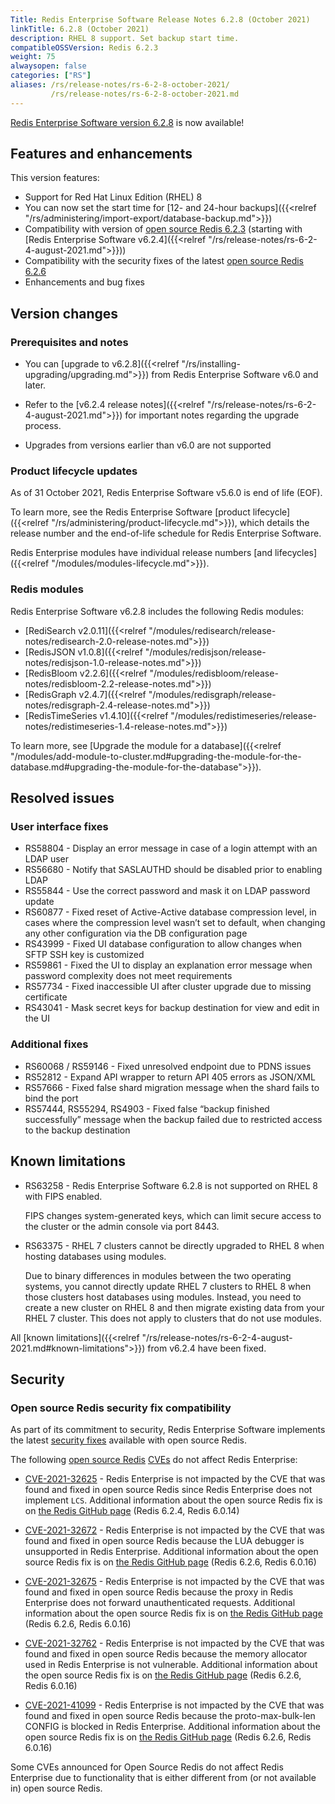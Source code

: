 ```yaml
---
Title: Redis Enterprise Software Release Notes 6.2.8 (October 2021)
linkTitle: 6.2.8 (October 2021)
description: RHEL 8 support. Set backup start time.
compatibleOSSVersion: Redis 6.2.3
weight: 75
alwaysopen: false
categories: ["RS"]
aliases: /rs/release-notes/rs-6-2-8-october-2021/
         /rs/release-notes/rs-6-2-8-october-2021.md
---
```


[Redis Enterprise Software version 6.2.8](https://redislabs.com/redis-enterprise-software/download-center/software/) is now available! 

## Features and enhancements

This version features:

- Support for Red Hat Linux Edition (RHEL) 8
- You can now set the start time for [12- and 24-hour backups]({{<relref "/rs/administering/import-export/database-backup.md">}}) 
- Compatibility with version of [open source Redis 6.2.3](https://github.com/redis/redis/releases/tag/6.2.3) (starting with [Redis Enterprise Software v6.2.4]({{<relref "/rs/release-notes/rs-6-2-4-august-2021.md">}}))
- Compatibility with the security fixes of the latest [open source Redis 6.2.6](https://github.com/redis/redis/releases/tag/6.2.6)
- Enhancements and bug fixes

## Version changes

### Prerequisites and notes

- You can [upgrade to v6.2.8]({{<relref "/rs/installing-upgrading/upgrading.md">}}) from Redis Enterprise Software v6.0 and later. 

- Refer to the [v6.2.4 release notes]({{<relref "/rs/release-notes/rs-6-2-4-august-2021.md">}}) for important notes regarding the upgrade process.

- Upgrades from versions earlier than v6.0 are not supported

### Product lifecycle updates

As of 31 October 2021, Redis Enterprise Software v5.6.0 is end of life (EOF).

To learn more, see the Redis Enterprise Software [product lifecycle]({{<relref "/rs/administering/product-lifecycle.md">}}), which details the release number and the end-of-life schedule for Redis Enterprise Software.

Redis Enterprise modules have individual release numbers [and lifecycles]({{<relref "/modules/modules-lifecycle.md">}}).

### Redis modules

Redis Enterprise Software v6.2.8 includes the following Redis modules:

- [RediSearch v2.0.11]({{<relref "/modules/redisearch/release-notes/redisearch-2.0-release-notes.md">}})
- [RedisJSON v1.0.8]({{<relref "/modules/redisjson/release-notes/redisjson-1.0-release-notes.md">}})
- [RedisBloom v2.2.6]({{<relref "/modules/redisbloom/release-notes/redisbloom-2.2-release-notes.md">}}) 
- [RedisGraph v2.4.7]({{<relref "/modules/redisgraph/release-notes/redisgraph-2.4-release-notes.md">}})
- [RedisTimeSeries v1.4.10]({{<relref "/modules/redistimeseries/release-notes/redistimeseries-1.4-release-notes.md">}})

To learn more, see [Upgrade the module for a database]({{<relref "/modules/add-module-to-cluster.md#upgrading-the-module-for-the-database.md#upgrading-the-module-for-the-database">}}).

## Resolved issues

### User interface fixes

- RS58804 - Display an error message in case of a login attempt with an LDAP user
- RS56680 - Notify that SASLAUTHD should be disabled prior to enabling LDAP 
- RS55844 - Use the correct password and mask it on LDAP password update
- RS60877 - Fixed reset of Active-Active database compression level, in cases where the compression level wasn’t set to default, when changing any other configuration via the DB configuration page
- RS43999 - Fixed UI database configuration to allow changes when SFTP SSH key is customized
- RS59861 - Fixed the UI to display an explanation error message when password complexity does not meet requirements
- RS57734 - Fixed inaccessible UI after cluster upgrade due to missing certificate
- RS43041 - Mask secret keys for backup destination for view and edit in the UI

### Additional fixes

- RS60068 / RS59146 - Fixed unresolved endpoint due to PDNS issues
- RS52812 - Expand API wrapper to return API 405 errors as JSON/XML
- RS57666 - Fixed false shard migration message when the shard fails to bind the port
- RS57444, RS55294, RS4903 - Fixed false “backup finished successfully” message when the backup failed due to restricted access to the backup destination

## Known limitations

- RS63258 - Redis Enterprise Software 6.2.8 is not supported on RHEL 8 with FIPS enabled.

    FIPS changes system-generated keys, which can limit secure access to the cluster or the admin console via port 8443.

- RS63375 - RHEL 7 clusters cannot be directly upgraded to RHEL 8 when hosting databases using modules.

    Due to binary differences in modules between the two operating systems, you cannot directly update RHEL 7 clusters to RHEL 8 when those clusters host databases using modules.  Instead, you need to create a new cluster on RHEL 8 and then migrate existing data from your RHEL 7 cluster. This does not apply to clusters that do not use modules.

All [known limitations]({{<relref "/rs/release-notes/rs-6-2-4-august-2021.md#known-limitations">}}) from v6.2.4 have been fixed. 

## Security

### Open source Redis security fix compatibility

As part of its commitment to security, Redis Enterprise Software implements the latest [security fixes](https://github.com/redis/redis/releases) available with open source Redis.

The following [open source Redis](https://github.com/redis/redis) [CVEs](https://github.com/redis/redis/security/advisories) do not affect Redis Enterprise:

- [CVE-2021-32625](https://cve.mitre.org/cgi-bin/cvename.cgi?name=CVE-2021-32625) - Redis Enterprise is not impacted by the CVE that was found and fixed in open source Redis since Redis Enterprise does not implement `LCS`. Additional information about the open source Redis fix is on [the Redis GitHub page](https://github.com/redis/redis/releases) (Redis 6.2.4, Redis 6.0.14)

- [CVE-2021-32672](https://cve.mitre.org/cgi-bin/cvename.cgi?name=CVE-2021-32672) - Redis Enterprise is not impacted by the CVE that was found and fixed in open source Redis because the LUA debugger is unsupported in Redis Enterprise. Additional information about the open source Redis fix is on [the Redis GitHub page](https://github.com/redis/redis/releases) (Redis 6.2.6, Redis 6.0.16)

- [CVE-2021-32675](https://cve.mitre.org/cgi-bin/cvename.cgi?name=CVE-2021-32675) - Redis Enterprise is not impacted by the CVE that was found and fixed in open source Redis because the proxy in Redis Enterprise does not forward unauthenticated requests. Additional information about the open source Redis fix is on [the Redis GitHub page](https://github.com/redis/redis/releases) (Redis 6.2.6, Redis 6.0.16)

- [CVE-2021-32762](https://cve.mitre.org/cgi-bin/cvename.cgi?name=CVE-2021-32762) - Redis Enterprise is not impacted by the CVE that was found and fixed in open source Redis because the memory allocator used in Redis Enterprise is not vulnerable. Additional information about the open source Redis fix is on [the Redis GitHub page](https://github.com/redis/redis/releases) (Redis 6.2.6, Redis 6.0.16)

- [CVE-2021-41099](https://cve.mitre.org/cgi-bin/cvename.cgi?name=CVE-2021-41099) - Redis Enterprise is not impacted by the CVE that was found and fixed in open source Redis because the proto-max-bulk-len CONFIG is blocked in Redis Enterprise. Additional information about the open source Redis fix is on [the Redis GitHub page](https://github.com/redis/redis/releases) (Redis 6.2.6, Redis 6.0.16)

Some CVEs announced for Open Source Redis do not affect Redis Enterprise due to functionality that is either different from (or not available in) open source Redis.